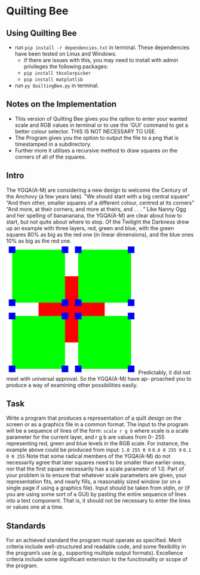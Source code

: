 # Quilting Bee
## Using Quilting Bee
- run ```pip install -r dependencies.txt``` in terminal. These dependencies have been tested on Linux and Windows.
    - if there are issues with this, you may need to install with admin privileges the following packages:
    - ```pip install tkcolorpicker```
    - ```pip install matplotlib```
- run ```py QuiltingBee.py``` in terminal.
## Notes on the Implementation
- This version of Quilting Bee gives you the option to enter your wanted scale and RGB values in terminal or to use the 'GUI' command to get a better colour selector. THIS IS NOT NECESSARY TO USE.
- The Program gives you the option to output the file to a png that is timestamped in a subdirectory.
- Further more it utilises a recursive method to draw squares on the corners of all of the squares.
## Intro
The YGQA(A-M) are considering a new design to welcome the Century of the Anchovy (a few years late).
"We should start with a big central square"
“And then other, smaller squares of a different colour, centred at its corners”
“And more, at their corners, and more at theirs, and . . . ”
Like Nanny Ogg and her spelling of banananana, the YGQA(A-M) are clear about how
to start, but not quite about where to stop.
Of the Twilight the Darkness drew up an example with three layers, red, green and
blue, with the green squares 80% as big as the red one (in linear dimensions), and the
blue ones 10% as big as the red one.
![Quilt Example](example.png)
Predictably, it did not meet with universal approval. So the YGQA(A-M) have ap-
proached you to produce a way of examining other possibilities easily.

## Task
Write a program that produces a representation of a quilt design on the screen or as a
graphics file in a common format. The input to the program will be a sequence of lines
of the form:
```scale r g b```
where scale is a scale parameter for the current layer, and r g b are values from 0-
255 representing red, green and blue levels in the RGB scale. For instance, the example
above could be produced from input:
```1.0 255 0 0```
```0.8 0 255 0```
```0.1 0 0 255```
Note that some radical members of the YGQA(A-M) do not necessarily agree that later
squares need to be smaller than earlier ones, nor that the first square necessarily has a
scale parameter of 1.0. Part of your problem is to ensure that whatever scale parameters
are given, your representation fits, and nearly fills, a reasonably sized window (or on a
single page if using a graphics file).
Input should be taken from stdin, or (if you are using some sort of a GUI) by pasting
the entire sequence of lines into a text component. That is, it should not be necessary to
enter the lines or values one at a time.

## Standards
For an achieved standard the program must operate as specified.
Merit criteria include well-structured and readable code, and some flexibility in the
program’s use (e.g., supporting multiple output formats).
Excellence criteria include some significant extension to the functionality or scope of
the program.